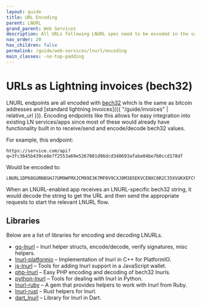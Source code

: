 ```yaml
---
layout: guide
title: URL Encoding
parent: LNURL
grand_parent: Web Services
description: All URLs following LNURL spec need to be encoded in the same way as BOLT11 invoices are.
nav_order: 20
has_children: false
permalink: /guide/web-services/lnurl/encoding
main_classes: -no-top-padding
---
```


# URLs as Lightning invoices (bech32)

LNURL endpoints are all encoded with [bech32](https://en.bitcoin.it/wiki/Bech32) which is the same as bitcoin addresses and [standard lightning invoices]({{ "/guide/invoices" | relative_url }}). Encoding endpoints like this allows for easy integration into existing LN services/apps since most of these would already have functionality built in to receive/send and encode/decode bech32 values.

For example, this endpoint:
```
https://service.com/api?q=3fc3645b439ce8e7f2553a69e5267081d96dcd340693afabe04be7b0ccd178df
```

Would be encoded to:
```
LNURL1DP68GURN8GHJ7UM9WFMXJCM99E3K7MF0V9CXJ0M385EKVCENXC6R2C35XVUKXEFCV5MKVV34X5EKZD3EV56NYD3HXQURZEPEXEJXXEPNXSCRVWFNV9NXZCN9XQ6XYEFHVGCXXCMYXYMNSERXFQ5FNS
```

When an LNURL-enabled app receives an LNURL-specific bech32 string, it would decode the string to get the URL and then send the appropriate requests to start the relevant LNURL flow.

## Libraries

Below are a list of libraries for encoding and decoding LNURLs.

<ul>
    <li><a href="https://github.com/fiatjaf/go-lnurl">go-lnurl</a> &ndash; lnurl helper structs, encode/decode, verify signatures, misc helpers.</li>
    <li><a href="https://github.com/chill117/lnurl-platformio">lnurl-platformio</a> &ndash; Implementation of lnurl in C++ for PlatformIO.</li>
    <li><a href="https://github.com/fiatjaf/js-lnurl">js-lnurl</a> &ndash; Tools for adding lnurl support in a JavaScript wallet.</li>
    <li><a href="https://github.com/tkijewski/php-lnurl">php-lnurl</a> &ndash; Easy PHP encoding and decoding of bech32 lnurls.</li>
    <li><a href="https://github.com/python-ln/lnurl">python-lnurl</a> &ndash; Tools for dealing with lnurl in Python.</li>
    <li><a href="https://github.com/bumi/lnurl-ruby">lnurl-ruby</a> &ndash; A gem that provides helpers to work with lnurl from Ruby.</li>
    <li><a href="https://github.com/edouardparis/rust-lnurl">lnurl-rust</a> &ndash; Rust helpers for lnurl.</li>
    <li><a href="https://github.com/bottlepay/dart_lnurl">dart_lnurl</a> &ndash; Library for lnurl in Dart.</li>
</ul>
